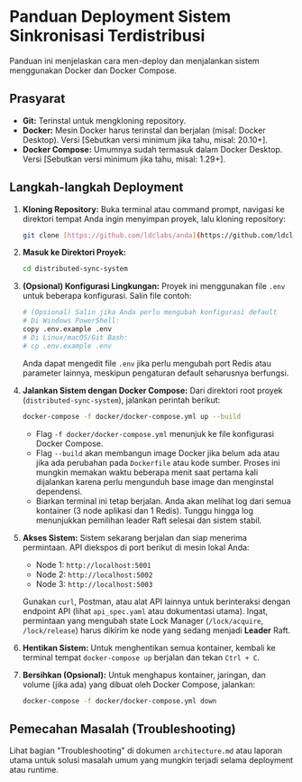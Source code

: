 # Panduan Deployment Sistem Sinkronisasi Terdistribusi

Panduan ini menjelaskan cara men-deploy dan menjalankan sistem menggunakan Docker dan Docker Compose.

## Prasyarat

* **Git:** Terinstal untuk mengkloning repository.
* **Docker:** Mesin Docker harus terinstal dan berjalan (misal: Docker Desktop). Versi [Sebutkan versi minimum jika tahu, misal: 20.10+].
* **Docker Compose:** Umumnya sudah termasuk dalam Docker Desktop. Versi [Sebutkan versi minimum jika tahu, misal: 1.29+].

## Langkah-langkah Deployment

1.  **Kloning Repository:**
    Buka terminal atau command prompt, navigasi ke direktori tempat Anda ingin menyimpan proyek, lalu kloning repository:
    ```bash
    git clone [https://github.com/ldclabs/anda](https://github.com/ldclabs/anda)
    ```

2.  **Masuk ke Direktori Proyek:**
    ```bash
    cd distributed-sync-system
    ```

3.  **(Opsional) Konfigurasi Lingkungan:**
    Proyek ini menggunakan file `.env` untuk beberapa konfigurasi. Salin file contoh:
    ```bash
    # (Opsional) Salin jika Anda perlu mengubah konfigurasi default
    # Di Windows PowerShell:
    copy .env.example .env
    # Di Linux/macOS/Git Bash:
    # cp .env.example .env
    ```
    Anda dapat mengedit file `.env` jika perlu mengubah port Redis atau parameter lainnya, meskipun pengaturan default seharusnya berfungsi.

4.  **Jalankan Sistem dengan Docker Compose:**
    Dari direktori root proyek (`distributed-sync-system`), jalankan perintah berikut:
    ```bash
    docker-compose -f docker/docker-compose.yml up --build
    ```
    * Flag `-f docker/docker-compose.yml` menunjuk ke file konfigurasi Docker Compose.
    * Flag `--build` akan membangun image Docker jika belum ada atau jika ada perubahan pada `Dockerfile` atau kode sumber. Proses ini mungkin memakan waktu beberapa menit saat pertama kali dijalankan karena perlu mengunduh base image dan menginstal dependensi.
    * Biarkan terminal ini tetap berjalan. Anda akan melihat log dari semua kontainer (3 node aplikasi dan 1 Redis). Tunggu hingga log menunjukkan pemilihan leader Raft selesai dan sistem stabil.

5.  **Akses Sistem:**
    Sistem sekarang berjalan dan siap menerima permintaan. API diekspos di port berikut di mesin lokal Anda:
    * Node 1: `http://localhost:5001`
    * Node 2: `http://localhost:5002`
    * Node 3: `http://localhost:5003`

    Gunakan `curl`, Postman, atau alat API lainnya untuk berinteraksi dengan endpoint API (lihat `api_spec.yaml` atau dokumentasi utama). Ingat, permintaan yang mengubah state Lock Manager (`/lock/acquire`, `/lock/release`) harus dikirim ke node yang sedang menjadi **Leader** Raft.

6.  **Hentikan Sistem:**
    Untuk menghentikan semua kontainer, kembali ke terminal tempat `docker-compose up` berjalan dan tekan `Ctrl + C`.

7.  **Bersihkan (Opsional):**
    Untuk menghapus kontainer, jaringan, dan volume (jika ada) yang dibuat oleh Docker Compose, jalankan:
    ```bash
    docker-compose -f docker/docker-compose.yml down
    ```

## Pemecahan Masalah (Troubleshooting)

Lihat bagian "Troubleshooting" di dokumen `architecture.md` atau laporan utama untuk solusi masalah umum yang mungkin terjadi selama deployment atau runtime.